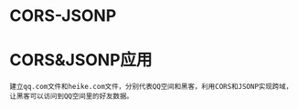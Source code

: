 # CORS-JSONP
# CORS&JSONP应用
    建立qq.com文件和heike.com文件，分别代表QQ空间和黑客，利用CORS和JSONP实现跨域，让黑客可以访问到QQ空间里的好友数据。
